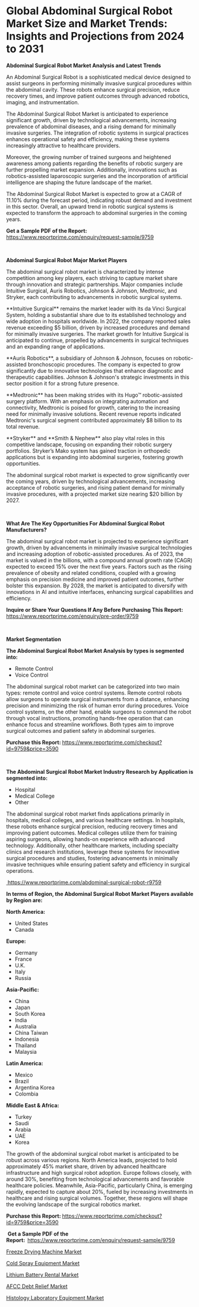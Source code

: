 <p><h1>Global Abdominal Surgical Robot Market Size and Market Trends: Insights and Projections from 2024 to 2031</h1></p><p><strong>Abdominal Surgical Robot Market Analysis and Latest Trends</strong></p>
<p><p>An Abdominal Surgical Robot is a sophisticated medical device designed to assist surgeons in performing minimally invasive surgical procedures within the abdominal cavity. These robots enhance surgical precision, reduce recovery times, and improve patient outcomes through advanced robotics, imaging, and instrumentation.</p><p>The Abdominal Surgical Robot Market is anticipated to experience significant growth, driven by technological advancements, increasing prevalence of abdominal diseases, and a rising demand for minimally invasive surgeries. The integration of robotic systems in surgical practices enhances operational safety and efficiency, making these systems increasingly attractive to healthcare providers. </p><p>Moreover, the growing number of trained surgeons and heightened awareness among patients regarding the benefits of robotic surgery are further propelling market expansion. Additionally, innovations such as robotics-assisted laparoscopic surgeries and the incorporation of artificial intelligence are shaping the future landscape of the market. </p><p>The Abdominal Surgical Robot Market is expected to grow at a CAGR of 11.10% during the forecast period, indicating robust demand and investment in this sector. Overall, an upward trend in robotic surgical systems is expected to transform the approach to abdominal surgeries in the coming years.</p></p>
<p><strong>Get a Sample PDF of the Report:&nbsp;</strong> <a href="https://www.reportprime.com/enquiry/request-sample/9759?utm_campaign=1834&utm_medium=2&utm_source=Github&utm_content=ia&utm_term=28112024&utm_id=abdominal-surgical-robot">https://www.reportprime.com/enquiry/request-sample/9759</a></p>
<p>&nbsp;</p>
<p><strong>Abdominal Surgical Robot Major Market Players</strong></p>
<p><p>The abdominal surgical robot market is characterized by intense competition among key players, each striving to capture market share through innovation and strategic partnerships. Major companies include Intuitive Surgical, Auris Robotics, Johnson & Johnson, Medtronic, and Stryker, each contributing to advancements in robotic surgical systems.</p><p>**Intuitive Surgical** remains the market leader with its da Vinci Surgical System, holding a substantial share due to its established technology and wide adoption in hospitals worldwide. In 2022, the company reported sales revenue exceeding $5 billion, driven by increased procedures and demand for minimally invasive surgeries. The market growth for Intuitive Surgical is anticipated to continue, propelled by advancements in surgical techniques and an expanding range of applications.</p><p>**Auris Robotics**, a subsidiary of Johnson & Johnson, focuses on robotic-assisted bronchoscopic procedures. The company is expected to grow significantly due to innovative technologies that enhance diagnostic and therapeutic capabilities. Johnson & Johnson's strategic investments in this sector position it for a strong future presence.</p><p>**Medtronic** has been making strides with its Hugo™ robotic-assisted surgery platform. With an emphasis on integrating automation and connectivity, Medtronic is poised for growth, catering to the increasing need for minimally invasive solutions. Recent revenue reports indicated Medtronic's surgical segment contributed approximately $8 billion to its total revenue.</p><p>**Stryker** and **Smith & Nephew** also play vital roles in this competitive landscape, focusing on expanding their robotic surgery portfolios. Stryker’s Mako system has gained traction in orthopedic applications but is expanding into abdominal surgeries, fostering growth opportunities.</p><p>The abdominal surgical robot market is expected to grow significantly over the coming years, driven by technological advancements, increasing acceptance of robotic surgeries, and rising patient demand for minimally invasive procedures, with a projected market size nearing $20 billion by 2027.</p></p>
<p>&nbsp;</p>
<p><strong>What Are The Key Opportunities For Abdominal Surgical Robot Manufacturers?</strong></p>
<p><p>The abdominal surgical robot market is projected to experience significant growth, driven by advancements in minimally invasive surgical technologies and increasing adoption of robotic-assisted procedures. As of 2023, the market is valued in the billions, with a compound annual growth rate (CAGR) expected to exceed 15% over the next five years. Factors such as the rising prevalence of obesity and related conditions, coupled with a growing emphasis on precision medicine and improved patient outcomes, further bolster this expansion. By 2028, the market is anticipated to diversify with innovations in AI and intuitive interfaces, enhancing surgical capabilities and efficiency.</p></p>
<p><strong>Inquire or Share Your Questions If Any Before Purchasing This Report:</strong> <a href="https://www.reportprime.com/enquiry/pre-order/9759?utm_campaign=1834&utm_medium=2&utm_source=Github&utm_content=ia&utm_term=28112024&utm_id=abdominal-surgical-robot">https://www.reportprime.com/enquiry/pre-order/9759</a></p>
<p>&nbsp;</p>
<p><strong>Market Segmentation</strong></p>
<p><strong>The Abdominal Surgical Robot Market Analysis by types is segmented into:</strong></p>
<p><ul><li>Remote Control</li><li>Voice Control</li></ul></p>
<p><p>The abdominal surgical robot market can be categorized into two main types: remote control and voice control systems. Remote control robots allow surgeons to operate surgical instruments from a distance, enhancing precision and minimizing the risk of human error during procedures. Voice control systems, on the other hand, enable surgeons to command the robot through vocal instructions, promoting hands-free operation that can enhance focus and streamline workflows. Both types aim to improve surgical outcomes and patient safety in abdominal surgeries.</p></p>
<p><strong>Purchase this Report:&nbsp;</strong><a href="https://www.reportprime.com/checkout?id=9759&price=3590&utm_campaign=1834&utm_medium=2&utm_source=Github&utm_content=ia&utm_term=28112024&utm_id=abdominal-surgical-robot">https://www.reportprime.com/checkout?id=9759&price=3590</a></p>
<p>&nbsp;</p>
<p><strong>The Abdominal Surgical Robot Market Industry Research by Application is segmented into:</strong></p>
<p><ul><li>Hospital</li><li>Medical College</li><li>Other</li></ul></p>
<p><p>The abdominal surgical robot market finds applications primarily in hospitals, medical colleges, and various healthcare settings. In hospitals, these robots enhance surgical precision, reducing recovery times and improving patient outcomes. Medical colleges utilize them for training aspiring surgeons, allowing hands-on experience with advanced technology. Additionally, other healthcare markets, including specialty clinics and research institutions, leverage these systems for innovative surgical procedures and studies, fostering advancements in minimally invasive techniques while ensuring patient safety and efficiency in surgical operations.</p></p>
<p><a href="https://www.reportprime.com/abdominal-surgical-robot-r9759?utm_campaign=1834&utm_medium=2&utm_source=Github&utm_content=ia&utm_term=28112024&utm_id=abdominal-surgical-robot">&nbsp;https://www.reportprime.com/abdominal-surgical-robot-r9759</a></p>
<p><strong>In terms of Region, the Abdominal Surgical Robot Market Players available by Region are:</strong></p>
<p>
    <p> <strong> North America: </strong>
        <ul>
            <li>United States</li>
            <li>Canada</li>
        </ul>
        </p> 
    <p> <strong> Europe: </strong>
        <ul>
            <li>Germany</li>
            <li>France</li>
            <li>U.K.</li>
            <li>Italy</li>
            <li>Russia</li>
        </ul>
        </p> 
    <p> <strong> Asia-Pacific: </strong>
        <ul>
            <li>China</li>
            <li>Japan</li>
            <li>South Korea</li>
            <li>India</li>
            <li>Australia</li>
            <li>China Taiwan</li>
            <li>Indonesia</li>
            <li>Thailand</li>
            <li>Malaysia</li>
        </ul>
        </p> 
    <p> <strong> Latin America: </strong>
        <ul>
            <li>Mexico</li>
            <li>Brazil</li>
            <li>Argentina Korea</li>
            <li>Colombia</li>
        </ul>
        </p> 
    <p> <strong> Middle East & Africa: </strong>
        <ul>
            <li>Turkey</li>
            <li>Saudi</li>
            <li>Arabia</li>
            <li>UAE</li>
            <li>Korea</li>
        </ul>
    </p>
    </p>
<p><p>The growth of the abdominal surgical robot market is anticipated to be robust across various regions. North America leads, projected to hold approximately 45% market share, driven by advanced healthcare infrastructure and high surgical robot adoption. Europe follows closely, with around 30%, benefiting from technological advancements and favorable healthcare policies. Meanwhile, Asia-Pacific, particularly China, is emerging rapidly, expected to capture about 20%, fueled by increasing investments in healthcare and rising surgical volumes. Together, these regions will shape the evolving landscape of the surgical robotics market.</p></p>
<p><strong>Purchase this Report: </strong><a href="https://www.reportprime.com/checkout?id=9759&price=3590&utm_campaign=1834&utm_medium=2&utm_source=Github&utm_content=ia&utm_term=28112024&utm_id=abdominal-surgical-robot">https://www.reportprime.com/checkout?id=9759&price=3590</a></p>
<p>&nbsp;<strong>Get a Sample PDF of the Report:&nbsp;&nbsp;</strong><a href="https://www.reportprime.com/enquiry/request-sample/9759?utm_campaign=1834&utm_medium=2&utm_source=Github&utm_content=ia&utm_term=28112024&utm_id=abdominal-surgical-robot">https://www.reportprime.com/enquiry/request-sample/9759</a></p>
<p><strong></strong></p>
<p><p><a href="https://www.linkedin.com/pulse/strategic-market-insights-global-freeze-drying-machine-2024-lqs9c?utm_campaign=1834&utm_medium=2&utm_source=Github&utm_content=ia&utm_term=28112024&utm_id=abdominal-surgical-robot">Freeze Drying Machine Market</a></p><p><a href="https://www.linkedin.com/pulse/cold-spray-equipment-market-strategic-insights-product-wmavc?utm_campaign=1834&utm_medium=2&utm_source=Github&utm_content=ia&utm_term=28112024&utm_id=abdominal-surgical-robot">Cold Spray Equipment Market</a></p><p><a href="https://issuu.com/reportprime-2/docs/lithium-battery-rental-market-size-_69e8d161c49048?utm_campaign=1834&utm_medium=2&utm_source=Github&utm_content=ia&utm_term=28112024&utm_id=abdominal-surgical-robot">Lithium Battery Rental Market</a></p><p><a href="https://issuu.com/reportprime-2/docs/afcc-debt-relief-market-size-2030.p_b494d3ebf21f6d?utm_campaign=1834&utm_medium=2&utm_source=Github&utm_content=ia&utm_term=28112024&utm_id=abdominal-surgical-robot">AFCC Debt Relief Market</a></p><p><a href="https://www.linkedin.com/pulse/future-histology-laboratory-equipment-market-global-atuee?utm_campaign=1834&utm_medium=2&utm_source=Github&utm_content=ia&utm_term=28112024&utm_id=abdominal-surgical-robot">Histology Laboratory Equipment Market</a></p></p>